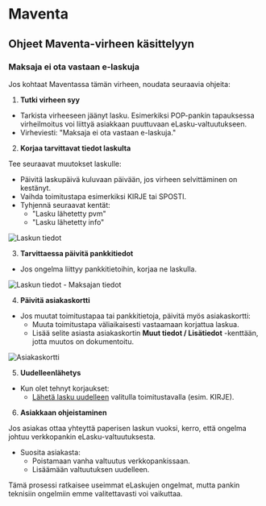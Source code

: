 # Maventa

## Ohjeet Maventa-virheen käsittelyyn

### Maksaja ei ota vastaan e-laskuja

Jos kohtaat Maventassa tämän virheen, noudata seuraavia ohjeita:

1. **Tutki virheen syy**
- Tarkista virheeseen jäänyt lasku. Esimerkiksi POP-pankin tapauksessa virheilmoitus voi liittyä asiakkaan puuttuvaan eLasku-valtuutukseen.
- Virheviesti: "Maksaja ei ota vastaan e-laskuja."

2. **Korjaa tarvittavat tiedot laskulta**

Tee seuraavat muutokset laskulle:

- Päivitä laskupäivä kuluvaan päivään, jos virheen selvittäminen on kestänyt.
- Vaihda toimitustapa esimerkiksi KIRJE tai SPOSTI.
- Tyhjennä seuraavat kentät:
    - "Lasku lähetetty pvm"
    - "Lasku lähetetty info"

![Laskun tiedot](/img/laskun-tiedot.png)

3. **Tarvittaessa päivitä pankkitiedot**

- Jos ongelma liittyy pankkitietoihin, korjaa ne laskulla.

![Laskun tiedot - Maksajan tiedot](/img/pankkitiedot.png)

4. **Päivitä asiakaskortti**

- Jos muutat toimitustapaa tai pankkitietoja, päivitä myös asiakaskortti:
    - Muuta toimitustapa väliaikaisesti vastaamaan korjattua laskua.
    - Lisää selite asiasta asiakaskortin **Muut tiedot / Lisätiedot** -kenttään, jotta muutos on dokumentoitu.

![Asiakaskortti](/img/asiakkaantiedot.png)

5. **Uudelleenlähetys**

- Kun olet tehnyt korjaukset:
    - [Lähetä lasku uudelleen](https://support.taikatilaus.fi/docs/pikaohjeet/laskun-uudelleenlahetys) valitulla toimitustavalla (esim. KIRJE).

6. **Asiakkaan ohjeistaminen**

Jos asiakas ottaa yhteyttä paperisen laskun vuoksi, kerro, että ongelma johtuu verkkopankin eLasku-valtuutuksesta.

- Suosita asiakasta:
    - Poistamaan vanha valtuutus verkkopankissaan.
    - Lisäämään valtuutuksen uudelleen.

Tämä prosessi ratkaisee useimmat eLaskujen ongelmat, mutta pankin teknisiin ongelmiin emme valitettavasti voi vaikuttaa.